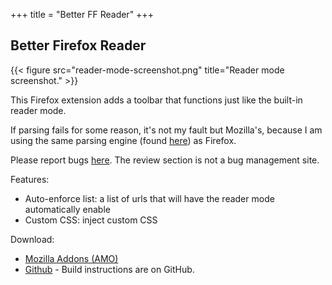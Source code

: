 +++
title = "Better FF Reader"
+++

## Better Firefox Reader

{{< figure src="reader-mode-screenshot.png" title="Reader mode screenshot." >}}

This Firefox extension adds a toolbar that functions just like the built-in reader mode.

If parsing fails for some reason, it's not my fault but Mozilla's, because I am using the same parsing engine (found [here](https://github.com/mozilla/readability)) as Firefox.

Please report bugs [here](https://github.com/IsaacKhor/better-ff-reader/issues). The review section is not a bug management site.

Features:

 - Auto-enforce list: a list of urls that will have the reader mode automatically enable
 - Custom CSS: inject custom CSS

Download:

 - [Mozilla Addons (AMO)](https://addons.mozilla.org/en-US/firefox/addon/better-ff-reader/)
 - [Github](https://github.com/IsaacKhor/better-ff-reader/) - Build instructions are on GitHub.